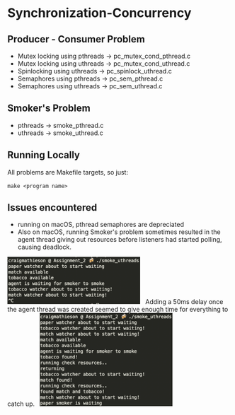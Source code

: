 # Synchronization-Concurrency

## Producer - Consumer Problem
- Mutex locking using pthreads -> pc_mutex_cond_pthread.c
- Mutex locking using uthreads -> pc_mutex_cond_uthread.c
- Spinlocking using uthreads -> pc_spinlock_uthread.c
- Semaphores using pthreads -> pc_sem_pthread.c
- Semaphores using uthreads -> pc_sem_uthread.c

## Smoker's Problem 
- pthreads -> smoke_pthread.c
- uthreads -> smoke_uthread.c

## Running Locally
All problems are Makefile targets, so just:
```shell
make <program name>
```

## Issues encountered
- running on macOS, pthread semaphores are depreciated
- Also on macOS, running Smoker's problem sometimes resulted in the agent thread giving out resources before listeners had started polling, causing deadlock.
<img src="desc/issue.png" width="300">
&nbsp;
Adding a 50ms delay once the agent thread was created seemed to give enough time for everything to catch up.
&nbsp;
<img src="desc/solved.png" width="300">

